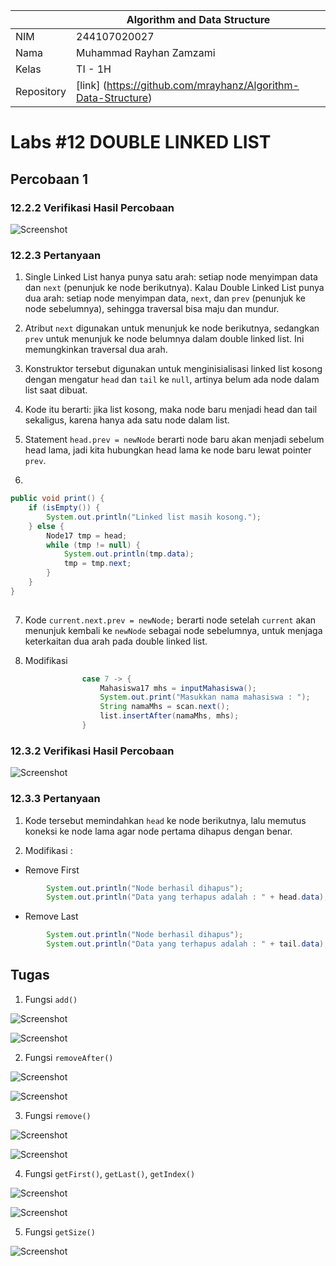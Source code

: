 
|  | Algorithm and Data Structure |
|--|--|
| NIM |  244107020027 |
| Nama |  Muhammad Rayhan Zamzami |
| Kelas | TI - 1H |
| Repository | [link] (https://github.com/mrayhanz/Algorithm-Data-Structure) |

# Labs #12  DOUBLE LINKED LIST

## Percobaan 1

### 12.2.2 Verifikasi Hasil Percobaan
 
  ![Screenshot](img/Percobaan1.png)

### 12.2.3 Pertanyaan

1. Single Linked List hanya punya satu arah: setiap node menyimpan data dan `next` (penunjuk ke node berikutnya). Kalau Double Linked List punya dua arah: setiap node menyimpan data, `next`, dan `prev` (penunjuk ke node sebelumnya), sehingga traversal bisa maju dan mundur.

2. Atribut `next` digunakan untuk menunjuk ke node berikutnya, sedangkan `prev` untuk menunjuk ke node belumnya dalam double linked list. Ini memungkinkan traversal dua arah.

3. Konstruktor tersebut digunakan untuk menginisialisasi linked list kosong dengan mengatur `head` dan `tail` ke `null`, artinya belum ada node dalam list saat dibuat.

4. Kode itu berarti: jika list kosong, maka node baru menjadi head dan tail sekaligus, karena hanya ada satu node dalam list.

5. Statement `head.prev = newNode` berarti node baru akan menjadi sebelum head lama, jadi kita hubungkan head lama ke node baru lewat pointer `prev`.

6. 
```java
public void print() {
    if (isEmpty()) {
        System.out.println("Linked list masih kosong.");
    } else {
        Node17 tmp = head;
        while (tmp != null) {
            System.out.println(tmp.data);
            tmp = tmp.next;
        }
    }
}
 
```

7. Kode `current.next.prev = newNode;` berarti node setelah `current` akan menunjuk kembali ke `newNode` sebagai node sebelumnya, untuk menjaga keterkaitan dua arah pada double linked list.

8. Modifikasi
```java
                case 7 -> {
                    Mahasiswa17 mhs = inputMahasiswa();
                    System.out.print("Masukkan nama mahasiswa : ");
                    String namaMhs = scan.next(); 
                    list.insertAfter(namaMhs, mhs);
                }
```

### 12.3.2 Verifikasi Hasil Percobaan

  ![Screenshot](img/Percobaan2.png)

### 12.3.3 Pertanyaan

1. Kode tersebut memindahkan `head` ke node berikutnya, lalu memutus koneksi ke node lama agar node pertama dihapus dengan benar.

2. Modifikasi : 
- Remove First 
```java
        System.out.println("Node berhasil dihapus");
        System.out.println("Data yang terhapus adalah : " + head.data);
```

- Remove Last 
```java
        System.out.println("Node berhasil dihapus");
        System.out.println("Data yang terhapus adalah : " + tail.data);
```

## Tugas

1. Fungsi `add()`

  ![Screenshot](img/Tugas1.png)


  ![Screenshot](img/Tugas1-1.png)

2. Fungsi `removeAfter()`

  ![Screenshot](img/Tugas2.png)

  ![Screenshot](img/Tugas2-2.png)

3. Fungsi `remove()`

  ![Screenshot](img/Tugas3.png)
  
  ![Screenshot](img/Tugas3-1.png)

4. Fungsi `getFirst()`, `getLast()`, `getIndex()`

  ![Screenshot](img/Tugas4.png)
  
  ![Screenshot](img/Tugas4-1.png)

5. Fungsi `getSize()`

  ![Screenshot](img/Tugas5.png)
  



